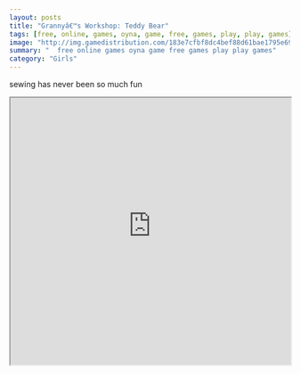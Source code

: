 ```yaml
---
layout: posts
title: "Grannyâ€™s Workshop: Teddy Bear"
tags: [free, online, games, oyna, game, free, games, play, play, games]
image: "http://img.gamedistribution.com/183e7cfbf8dc4bef88d61bae1795e691.jpg"
summary: "  free online games oyna game free games play play games"
category: "Girls"
---
```


sewing has never been so much fun

<iframe width="100%" height="480px;" src="http://flash.gamedistribution.com?game=183e7cfbf8dc4bef88d61bae1795e691"></iframe>